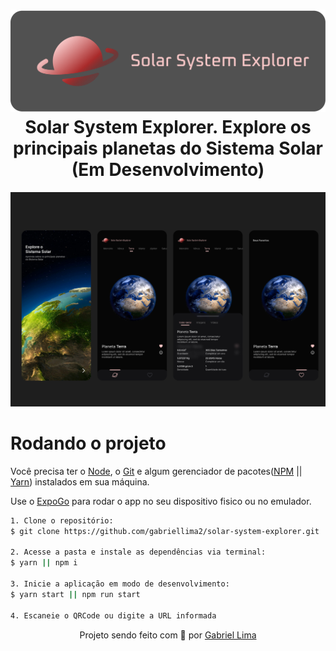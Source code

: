 <h1 align="center">
    <img alt="Solar System Explorer logo" src="./public/docs/logo.png" />
    <br>
    Solar System Explorer. Explore os principais planetas do Sistema Solar (Em Desenvolvimento)
</h1>

<div align="center">
  <img src="./public/docs/figma.png" alt="demonstração do projeto" >
</div>

# Rodando o projeto

Você precisa ter o [Node](https://nodejs.org/en/), o [Git](https://git-scm.com/) e algum gerenciador de pacotes([NPM](https://docs.npmjs.com/downloading-and-installing-node-js-and-npm/) || [Yarn](https://classic.yarnpkg.com/lang/en/docs/install)) instalados em sua máquina.

Use o [ExpoGo](https://expo.dev/client) para rodar o app no seu dispositivo fisico ou no emulador.

```bash
1. Clone o repositório:
$ git clone https://github.com/gabriellima2/solar-system-explorer.git

2. Acesse a pasta e instale as dependências via terminal:
$ yarn || npm i

3. Inicie a aplicação em modo de desenvolvimento:
$ yarn start || npm run start

4. Escaneie o QRCode ou digite a URL informada
```

<p align="center">Projeto sendo feito com 💙 por <a href="https://www.linkedin.com/in/gabriel-lima-860612236">Gabriel Lima</a></p>
